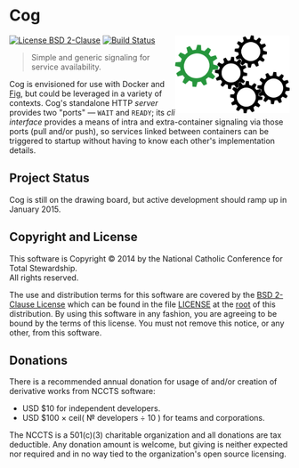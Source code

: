 Cog
===

<a href="https://github.com/NCCTS/cog"><img align="right" height="140" src="https://raw.githubusercontent.com/NCCTS/cog/master/support/cogs.png"></a>

[![License BSD 2-Clause](https://img.shields.io/badge/license-BSD-brightgreen.svg?style=flat)](http://opensource.org/licenses/BSD-2-Clause)
[![Build Status](https://travis-ci.org/NCCTS/cog.svg?branch=master)](https://travis-ci.org/NCCTS/cog)

> Simple and generic signaling for service availability.

Cog is envisioned for use with Docker and [Fig](http://www.fig.sh/), but could be leveraged in a variety of contexts. Cog's standalone HTTP *server* provides two "ports" &mdash; `WAIT` and `READY`; its *cli interface* provides a means of intra and extra-container signaling via those ports (pull and/or push), so services linked between containers can be triggered to startup without having to know each other's implementation details.

## Project Status

Cog is still on the drawing board, but active development should ramp up in January 2015.

## Copyright and License

This software is Copyright &copy; 2014 by the National Catholic Conference for Total Stewardship.<br>All rights reserved.

The use and distribution terms for this software are covered by the [BSD 2-Clause License](http://opensource.org/licenses/BSD-2-Clause) which can be found in the file [LICENSE](https://raw.githubusercontent.com/NCCTS/cog/master/LICENSE) at the [root](https://github.com/NCCTS/cog/tree/master) of this distribution. By using this software in any fashion, you are agreeing to be bound by the terms of this license. You must not remove this notice, or any other, from this software.

## Donations

There is a recommended annual donation for usage of and/or creation of derivative works from NCCTS software:

* USD &#36;10 for independent developers.
* USD &#36;100 &#215; ceil&#40; &#8470; developers &#247; 10 &#41; for teams and corporations.

The NCCTS is a 501(c)(3) charitable organization and all donations are tax deductible. Any donation amount is welcome, but giving is neither expected nor required and in no way tied to the organization's open source licensing.
